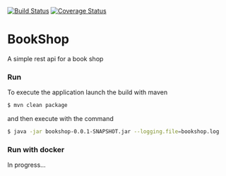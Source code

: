 [![Build Status](https://travis-ci.org/lucamartellucci/bookshop-backend.svg?branch=master)](https://travis-ci.org/lucamartellucci/bookshop-backend)
[![Coverage Status](https://coveralls.io/repos/lucamartellucci/bookshop-backend/badge.svg?branch=master&service=github)](https://coveralls.io/github/lucamartellucci/bookshop-backend?branch=master)


BookShop
=============

A simple rest api for a book shop

### Run
To execute the application launch the build with maven
```sh
$ mvn clean package
```
and then execute with the command

```sh
$ java -jar bookshop-0.0.1-SNAPSHOT.jar --logging.file=bookshop.log
```

### Run with docker
In progress...
